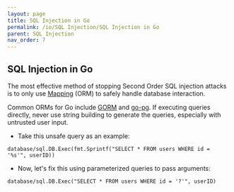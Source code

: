 ```yaml
---
layout: page
title: SQL Injection in Go
permalink: /io/SQL Injection/SQL Injection in Go
parent: SQL Injection
nav_order: 7
---
```


## SQL Injection in Go 

The most effective method of stopping Second Order SQL injection attacks is to only use [Mapping](https://en.wikipedia.org/wiki/Object%E2%80%93relational_mapping) (ORM) to safely handle database interaction. 

Common ORMs for Go include [GORM](https://gorm.io/index.html) and [go-pg](https://github.com/go-pg/pg). 
If executing queries directly, never use string building to generate the queries, especially with untrusted user input.


- Take this unsafe query as an example: 

```
database/sql.DB.Exec(fmt.Sprintf("SELECT * FROM users WHERE id = '%s'", userID))
``` 

- Now, let's fix this using parameterized queries to pass arguments: 

```
database/sql.DB.Exec("SELECT * FROM users WHERE id = '?'", userID)
```
